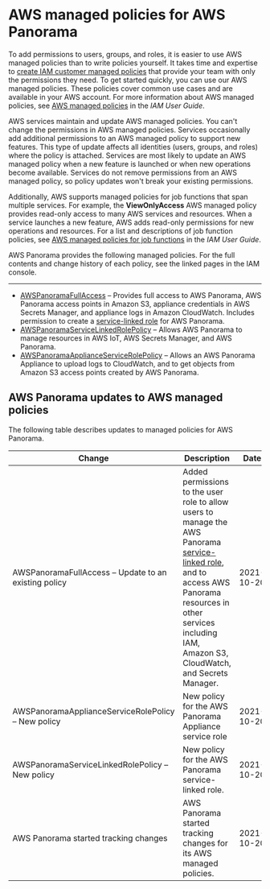 # AWS managed policies for AWS Panorama<a name="security-iam-awsmanpol"></a>

To add permissions to users, groups, and roles, it is easier to use AWS managed policies than to write policies yourself\. It takes time and expertise to [create IAM customer managed policies](https://docs.aws.amazon.com/IAM/latest/UserGuide/access_policies_create-console.html) that provide your team with only the permissions they need\. To get started quickly, you can use our AWS managed policies\. These policies cover common use cases and are available in your AWS account\. For more information about AWS managed policies, see [AWS managed policies](https://docs.aws.amazon.com/IAM/latest/UserGuide/access_policies_managed-vs-inline.html#aws-managed-policies) in the *IAM User Guide*\.

AWS services maintain and update AWS managed policies\. You can't change the permissions in AWS managed policies\. Services occasionally add additional permissions to an AWS managed policy to support new features\. This type of update affects all identities \(users, groups, and roles\) where the policy is attached\. Services are most likely to update an AWS managed policy when a new feature is launched or when new operations become available\. Services do not remove permissions from an AWS managed policy, so policy updates won't break your existing permissions\.

Additionally, AWS supports managed policies for job functions that span multiple services\. For example, the **ViewOnlyAccess** AWS managed policy provides read\-only access to many AWS services and resources\. When a service launches a new feature, AWS adds read\-only permissions for new operations and resources\. For a list and descriptions of job function policies, see [AWS managed policies for job functions](https://docs.aws.amazon.com/IAM/latest/UserGuide/access_policies_job-functions.html) in the *IAM User Guide*\.

AWS Panorama provides the following managed policies\. For the full contents and change history of each policy, see the linked pages in the IAM console\.

****
+ [AWSPanoramaFullAccess](https://console.aws.amazon.com/iam/home#/policies/arn:aws:iam::aws:policy/AWSPanoramaFullAccess) – Provides full access to AWS Panorama, AWS Panorama access points in Amazon S3, appliance credentials in AWS Secrets Manager, and appliance logs in Amazon CloudWatch\. Includes permission to create a [service\-linked role](permissions-services.md) for AWS Panorama\. 
+ [AWSPanoramaServiceLinkedRolePolicy](https://console.aws.amazon.com/iam/home#/policies/arn:aws:iam::aws:policy/service-role/AWSPanoramaServiceLinkedRolePolicy) – Allows AWS Panorama to manage resources in AWS IoT, AWS Secrets Manager, and AWS Panorama\.
+ [AWSPanoramaApplianceServiceRolePolicy](https://console.aws.amazon.com/iam/home#/policies/arn:aws:iam::aws:policy/service-role/AWSPanoramaApplianceServiceRolePolicy) – Allows an AWS Panorama Appliance to upload logs to CloudWatch, and to get objects from Amazon S3 access points created by AWS Panorama\.

## AWS Panorama updates to AWS managed policies<a name="security-iam-awsmanpol-updates"></a>

The following table describes updates to managed policies for AWS Panorama\.


| Change | Description | Date | 
| --- | --- | --- | 
|  AWSPanoramaFullAccess – Update to an existing policy  |  Added permissions to the user role to allow users to manage the AWS Panorama [service\-linked role](using-service-linked-roles.md), and to access AWS Panorama resources in other services including IAM, Amazon S3, CloudWatch, and Secrets Manager\.  |  2021\-10\-20  | 
|  AWSPanoramaApplianceServiceRolePolicy – New policy  |  New policy for the AWS Panorama Appliance service role  |  2021\-10\-20  | 
|  AWSPanoramaServiceLinkedRolePolicy – New policy  |  New policy for the AWS Panorama service\-linked role\.  |  2021\-10\-20  | 
|  AWS Panorama started tracking changes  |  AWS Panorama started tracking changes for its AWS managed policies\.  |  2021\-10\-20  | 